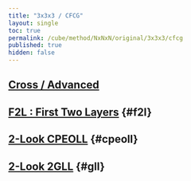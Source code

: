 ```yaml
---
title: "3x3x3 / CFCG"
layout: single
toc: true
permalink: /cube/method/NxNxN/original/3x3x3/cfcg
published: true
hidden: false
---
```


<head>
  <base target="_blank">
</head>



## [Cross / Advanced](/cube/method/NxNxN/original/3x3x3/cross/advanced)



## [F2L : First Two Layers](/cube/method/NxNxN/original/3x3x3/f2l) {#f2l}



## [2-Look CPEOLL](/cube/method/NxNxN/original/3x3x3/2_look_cpeoll) {#cpeoll}



## [2-Look 2GLL](/cube/method/NxNxN/original/3x3x3/2_look_2gll) {#gll}
